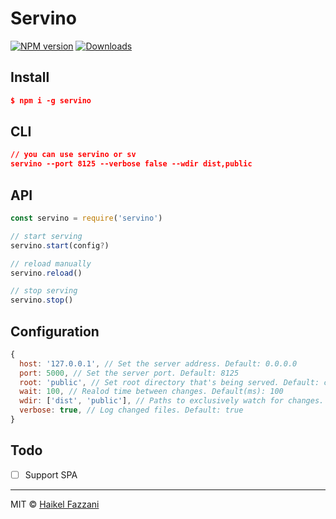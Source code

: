 # Servino

[![NPM version][npm-img]][npm-url] [![Downloads][downloads-img]][npm-url]

## Install
```json
$ npm i -g servino
```

## CLI
```json
// you can use servino or sv
servino --port 8125 --verbose false --wdir dist,public
```

## API
```js
const servino = require('servino')

// start serving
servino.start(config?)

// reload manually
servino.reload()

// stop serving
servino.stop()
```

## Configuration
```js
{
  host: '127.0.0.1', // Set the server address. Default: 0.0.0.0
  port: 5000, // Set the server port. Default: 8125
  root: 'public', // Set root directory that's being served. Default: current directory
  wait: 100, // Realod time between changes. Default(ms): 100
  wdir: ['dist', 'public'], // Paths to exclusively watch for changes. Default: watch everything under root directory
  verbose: true, // Log changed files. Default: true
}
```

## Todo
- [ ] Support SPA

----

MIT © [Haikel Fazzani](https://github.com/haikelfazzani)

[downloads-img]: http://img.shields.io/npm/dm/servino.svg?style=flat-square
[npm-img]:       http://img.shields.io/npm/v/servino.svg?style=flat-square
[npm-url]:       https://npmjs.org/package/servino